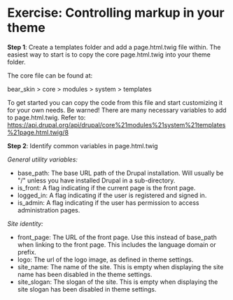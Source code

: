 # Exercise: Controlling markup in your theme

**Step 1**: Create a templates folder and add a page.html.twig file within.
The easiest way to start is to copy the core page.html.twig into your theme folder.

The core file can be found at:

bear_skin > core > modules > system > templates

To get started you can copy the code from this file and start customizing it for your own needs. Be warned! There are many necessary variables to add to page.html.twig. Refer to: https://api.drupal.org/api/drupal/core%21modules%21system%21templates%21page.html.twig/8

**Step 2**: Identify common variables in page.html.twig

*General utility variables:*

* base_path: The base URL path of the Drupal installation. Will usually be "/" unless you have installed Drupal in a sub-directory.
* is_front: A flag indicating if the current page is the front page.
* logged_in: A flag indicating if the user is registered and signed in.
* is_admin: A flag indicating if the user has permission to access administration pages.


*Site identity:*

* front_page: The URL of the front page. Use this instead of base_path when linking to the front page. 
This includes the language domain or prefix.
* logo: The url of the logo image, as defined in theme settings.
* site_name: The name of the site. This is empty when displaying the site name has been disabled in the theme
 settings.
* site_slogan: The slogan of the site. This is empty when displaying the site slogan has been disabled in theme
settings.
